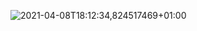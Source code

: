 ![2021-04-08T18:12:34,824517469+01:00](https://user-images.githubusercontent.com/49583764/114068637-0c12b100-9896-11eb-9e65-11ef04448c62.png)

